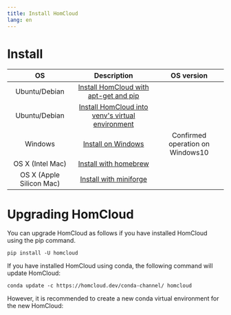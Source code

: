 ```yaml
---
title: Install HomCloud
lang: en
---
```


# Install

|OS|Description|OS version|
|:----:|:----:|:----:|
|Ubuntu/Debian|[Install HomCloud with apt-get and pip](install_guide_for_Ubuntu.en.html)||
|Ubuntu/Debian|[Install HomCloud into venv's virtual environment](install_guide_for_Ubuntu_venv.en.html)||
|Windows|[Install on Windows](install_guide_for_Windows.en.html)|Confirmed operation on Windows10|
|OS X (Intel Mac)|[Install with homebrew](install_guide_for_Mac.en.html)||
|OS X (Apple Silicon Mac)|[Install with miniforge](install_guide_for_M1Mac.en.html)||

# Upgrading HomCloud

You can upgrade HomCloud as follows if you have installed HomCloud using the pip command.

    pip install -U homcloud
    
If you have installed HomCloud using conda, the following command will update HomCloud:

    conda update -c https://homcloud.dev/conda-channel/ homcloud

However, it is recommended to create a new conda virtual environment for the new HomCloud:
